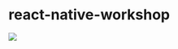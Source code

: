 # react-native-workshop
![](https://lh3.googleusercontent.com/pHfiAsLFJTX8QffdIndm68alPUQDrNSckZeG_rmejxNxkuCGx01kXGT71uRxC3bQyhqhipbxtpvbQAljUFo0842PIaUs2jW1LG2Tl_l41XItHU2V9zvj7QhqYFI7obl5CAKPwZS_0QjVpMcoXIkttnaOfNGhBbiO7IY2u031S6QorvlsyVea_qRfLm6-uapBYpSUnKMECXDLxUpu7Y3ku0NCkc-TXyMI4QgXU-BiQFYRIKlDyoONooIWRV0vCprUy4_wJrtds1oyRZvxVMgFHPHTaw7vKTP7TLqDQQhS8CornxJi7Y0szz-L5RvvhbpMM8B4bTT6QvTKx9TKUEiH2_aTWrWLusZyJ-Izp5ATBOxNDlAPjFvR8_6m0R9qlwu7PcyyV6iLMvJiX3qewa7WuCdatMGHxr12RbsiS4hEEWUZeBI7MvqaIjisJz9yEL-rhgUpixJ8wgU_FEJJBeg4sv3dYpl_-6FmDVNRo5kXxKNLSsyDvnp-0ZAMNiS8mjpAUYxMUM2UJO5sO60do6ALZctYZ0pbP8uNdWyO9OfmOxqlQ48252jt072NVNHEvtv2yt-GVPecABCgc8OIVG5smzAVH1MvMK2LEOYaQ_SUJBVjyDdGYvaX=w684-h1256-no)
